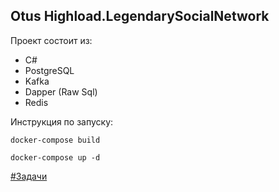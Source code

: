 ## Otus Highload.LegendarySocialNetwork

Проект состоит из:
* C#
* PostgreSQL
* Kafka
* Dapper (Raw Sql)
* Redis

Инструкция по запуску:
```
docker-compose build
```

```
docker-compose up -d
```
[#Задачи](https://github.com/olegtar83/OtusHomework/tree/master/Reports)
